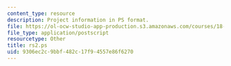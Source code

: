 ```yaml
---
content_type: resource
description: Project information in PS format.
file: https://ol-ocw-studio-app-production.s3.amazonaws.com/courses/18-06ci-linear-algebra-communications-intensive-spring-2004/9306ec2c9bbf482c17f94557e86f6270_rs2.ps
file_type: application/postscript
resourcetype: Other
title: rs2.ps
uid: 9306ec2c-9bbf-482c-17f9-4557e86f6270
---
```

